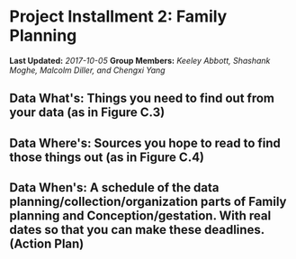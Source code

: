 # Project Installment 2: Family Planning

**Last Updated:** *2017-10-05*
**Group Members:** *Keeley Abbott, Shashank Moghe, Malcolm Diller, and Chengxi Yang*

## Data What's: Things you need to find out from your data (as in Figure C.3)


## Data Where's: Sources you hope to read to find those things out (as in Figure C.4)


## Data When's: A schedule of the data planning/collection/organization parts of Family planning and Conception/gestation. With real dates so that you can make these deadlines. (Action Plan)
